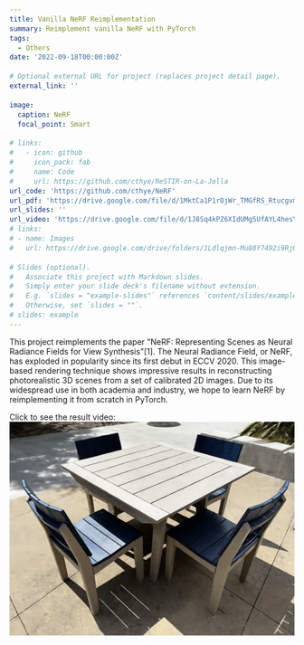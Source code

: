 ```yaml
---
title: Vanilla NeRF Reimplementation
summary: Reimplement vanilla NeRF with PyTorch
tags:
  - Others
date: '2022-09-18T00:00:00Z'

# Optional external URL for project (replaces project detail page).
external_link: ''

image:
  caption: NeRF
  focal_point: Smart

# links:
#   - icon: github
#     icon_pack: fab
#     name: Code
#     url: https://github.com/cthye/ReSTIR-on-La-Jolla
url_code: 'https://github.com/cthye/NeRF'
url_pdf: 'https://drive.google.com/file/d/1MktCa1P1rOjWr_TMGfRS_Rtucgvmptyk/view?usp=sharing'
url_slides: ''
url_video: 'https://drive.google.com/file/d/1J8Sq4kPZ6XIdUMg5UfAYL4hesYGfC1gF/view?usp=sharing'
# links:
# - name: Images
#   url: https://drive.google.com/drive/folders/1Ldlqjmn-Mu80Y7492i9RjOTkFNoU9VAF?usp=sharing

# Slides (optional).
#   Associate this project with Markdown slides.
#   Simply enter your slide deck's filename without extension.
#   E.g. `slides = "example-slides"` references `content/slides/example-slides.md`.
#   Otherwise, set `slides = ""`.
# slides: example
---
```


This project reimplements the paper "NeRF: Representing Scenes as Neural Radiance Fields for View Synthesis"[1]. The Neural Radiance Field, or NeRF, has exploded in popularity since its first debut in ECCV 2020. This image-based rendering technique shows impressive results in reconstructing photorealistic 3D scenes from a set of calibrated 2D images. Due to its widespread use in both academia and industry, we hope to learn NeRF by reimplementing it from scratch in PyTorch.

Click to see the result video:
[![IMAGE ALT TEXT HERE](featured.png)](https://drive.google.com/file/d/1J8Sq4kPZ6XIdUMg5UfAYL4hesYGfC1gF/view?usp=sharing)




